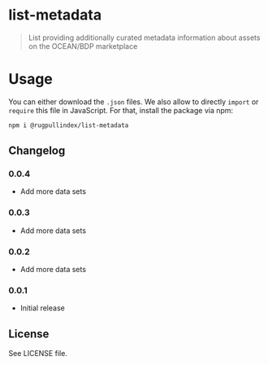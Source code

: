 # list-metadata

> List providing additionally curated metadata information about
assets on the OCEAN/BDP marketplace 

# Usage

You can either download the `.json` files. We also allow to directly `import` or
`require` this file in JavaScript. For that, install the package via npm:

```bash
npm i @rugpullindex/list-metadata
```

## Changelog

### 0.0.4

- Add more data sets

### 0.0.3

- Add more data sets

### 0.0.2

- Add more data sets

### 0.0.1

- Initial release

## License

See LICENSE file.
